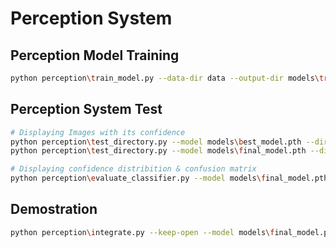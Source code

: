 # Perception System

## Perception Model Training

```bash
python perception\train_model.py --data-dir data --output-dir models\train_model.pth --epochs 100 --batch-size 50
```

## Perception System Test

```bash
# Displaying Images with its confidence
python perception\test_directory.py --model models\best_model.pth --directory data\train\matcha
python perception\test_directory.py --model models\final_model.pth --directory data\test\coffee

# Displaying confidence distribition & confusion matrix
python perception\evaluate_classifier.py --model models\final_model.pth --test-dir data\test
```

## Demostration

```bash
python perception\integrate.py --keep-open --model models\final_model.pth --images data\true_test\coffee_101.jpeg data\true_test\matcha_101.jpeg
```
